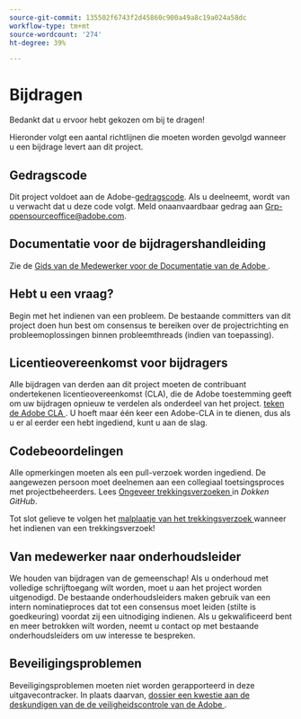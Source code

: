 ```yaml
---
source-git-commit: 135502f6743f2d45860c900a49a8c19a024a58dc
workflow-type: tm+mt
source-wordcount: '274'
ht-degree: 39%

---
```

# Bijdragen

Bedankt dat u ervoor hebt gekozen om bij te dragen!

Hieronder volgt een aantal richtlijnen die moeten worden gevolgd wanneer u een bijdrage levert aan dit project.

## Gedragscode

Dit project voldoet aan de Adobe-[gedragscode](code-of-conduct.md). Als u deelneemt, 
wordt van u verwacht dat u deze code volgt. Meld onaanvaardbaar gedrag aan
[Grp-opensourceoffice@adobe.com](mailto:Grp-opensourceoffice@adobe.com).

## Documentatie voor de bijdragershandleiding

Zie de [ Gids van de Medewerker voor de Documentatie van de Adobe ](https://experienceleague.adobe.com/en/docs/contributor/contributor-guide/introduction).

## Hebt u een vraag?

Begin met het indienen van een probleem. De bestaande committers van dit project doen hun best om 
consensus te bereiken over de projectrichting en probleemoplossingen binnen probleemthreads
(indien van toepassing).

## Licentieovereenkomst voor bijdragers

Alle bijdragen van derden aan dit project moeten de contribuant ondertekenen
licentieovereenkomst (CLA), die de Adobe toestemming geeft om uw bijdragen opnieuw te verdelen
als onderdeel van het project. [ teken de Adobe CLA ](https://opensource.adobe.com/cla.html). U
hoeft maar één keer een Adobe-CLA in te dienen, dus als u er al eerder een hebt ingediend,
kunt u aan de slag.

## Codebeoordelingen

Alle opmerkingen moeten als een pull-verzoek worden ingediend. De aangewezen persoon moet deelnemen aan een collegiaal toetsingsproces met projectbeheerders. Lees [ Ongeveer trekkingsverzoeken ](https://docs.github.com/en/pull-requests/collaborating-with-pull-requests/proposing-changes-to-your-work-with-pull-requests/about-pull-requests) in _Dokken GitHub_.

Tot slot gelieve te volgen het [ malplaatje van het trekkingsverzoek ](PULL_REQUEST_TEMPLATE.md) wanneer
het indienen van een trekkingsverzoek!

## Van medewerker naar onderhoudsleider

We houden van bijdragen van de gemeenschap! Als u onderhoud met volledige schrijftoegang wilt worden, moet u aan het project worden uitgenodigd. De bestaande onderhoudsleiders maken gebruik van een intern nominatieproces dat tot een consensus moet leiden (stilte is goedkeuring) voordat zij een uitnodiging indienen. Als u gekwalificeerd bent en meer betrokken wilt worden, neemt u contact op met bestaande onderhoudsleiders om uw interesse te bespreken.

## Beveiligingsproblemen

Beveiligingsproblemen moeten niet worden gerapporteerd in deze uitgavecontracker. In plaats daarvan, [ dossier een kwestie aan de deskundigen van de de veiligheidscontrole van de Adobe ](https://helpx.adobe.com/nl/security/alertus.html).
